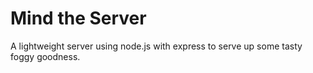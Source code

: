 # Mind the Server

A lightweight server using node.js with express to serve up some tasty foggy goodness.
